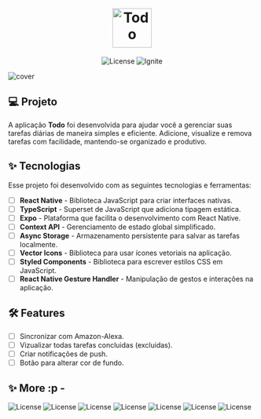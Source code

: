 
<h1 align="center">
  <img alt="Todo" height="80" title="Todo App" src="./src/assets/images/logo.png" />
</h1>

<p align="center">
  <img alt="License" src="https://img.shields.io/static/v1?label=license&message=MIT&color=E51C44&labelColor=0A1033">
  <img src="https://img.shields.io/static/v1?label=Rocketseat&message=Ignite&color=E51C44&labelColor=0A1033" alt="Ignite" />
</p>

![cover](./src/assets/images/cover.png)

## 💻 Projeto

A aplicação **Todo** foi desenvolvida para ajudar você a gerenciar suas tarefas diárias de maneira simples e eficiente. Adicione, visualize e remova tarefas com facilidade, mantendo-se organizado e produtivo.

## ✨ Tecnologias

Esse projeto foi desenvolvido com as seguintes tecnologias e ferramentas:

-   [ ] **React Native** - Biblioteca JavaScript para criar interfaces nativas.
-   [ ] **TypeScript** - Superset de JavaScript que adiciona tipagem estática.
-   [ ] **Expo** - Plataforma que facilita o desenvolvimento com React Native.
-   [ ] **Context API** - Gerenciamento de estado global simplificado.
-   [ ] **Async Storage** - Armazenamento persistente para salvar as tarefas localmente.
-   [ ] **Vector Icons** - Biblioteca para usar ícones vetoriais na aplicação.
-   [ ] **Styled Components** - Biblioteca para escrever estilos CSS em JavaScript.
-   [ ] **React Native Gesture Handler** - Manipulação de gestos e interações na aplicação.

## :hammer_and_wrench: Features

-   [ ] Sincronizar com Amazon-Alexa.
-   [ ] Vizualizar todas tarefas concluidas (excluidas).
-   [ ] Criar notificações de push.
-   [ ] Botão para alterar cor de fundo.

## ✨ More :p -
   
    
  <img alt="License" src="./src/assets/images/imagens/Sem Tarefas.png">
  <img alt="License" src="./src/assets/images/imagens/Escrevendo tarefas.png">
  <img alt="License" src="./src/assets/images/imagens/Tarefa adicionada.png">
  <img alt="License" src="./src/assets/images/imagens/Tarefa concluida.png">
  <img alt="License" src="./src/assets/images/imagens/Tarefas em serie.png">
  <img alt="License" src="./src/assets/images/imagens/Tarefa tela de confirmação.png">
  <img alt="License" src="./src/assets/images/imagens/Tarefa contabilizada.png">
  




